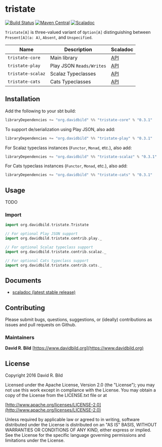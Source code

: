 # tristate
[![Build Status](https://travis-ci.org/drbild/tristate.svg?branch=master)](https://travis-ci.org/drbild/tristate)
[![Maven Central](https://maven-badges.herokuapp.com/maven-central/org.davidbild/tristate-core_2.11/badge.svg)](https://maven-badges.herokuapp.com/maven-central/org.davidbild/tristate-core_2.11)
[![Scaladoc](http://javadoc-badge.appspot.com/org.davidbild/tristate-core_2.11.svg?label=scaladoc)](http://javadoc-badge.appspot.com/org.davidbild/tristate-core_2.11)

`Tristate[A]` is three-valued variant of `Option[A]` distinguishing between `Present[A](a: A)`, `Absent`, and `Unspecified`.



| Name | Description | Scaladoc |
|------|-------------|----------|
|`tristate-core`|Main library|[API](https://maven-badges.herokuapp.com/maven-central/org.davidbild/tristate-core_2.11)|
|`tristate-play`|Play JSON `Reads/Writes`|[API](https://maven-badges.herokuapp.com/maven-central/org.davidbild/tristate-play_2.11/)|
|`tristate-scalaz`|Scalaz Typeclasses|[API](https://maven-badges.herokuapp.com/maven-central/org.davidbild/tristate-scalaz_2.11/)|
|`tristate-cats`|Cats Typeclasses|[API](https://maven-badges.herokuapp.com/maven-central/org.davidbild/tristate-cats_2.11/)|

## Installation

Add the following to your sbt build:

```scala
libraryDependencies += "org.davidbild" %% "tristate-core" % "0.3.1"
```

To support de/serialization using Play JSON, also add:

```scala
libraryDependencies += "org.davidbild" %% "tristate-play" % "0.3.1"
```

For Scalaz typeclass instances (`Functor`, `Monad`, etc.), also add:
```scala
libraryDependencies += "org.davidbild" %% "tristate-scalaz" % "0.3.1"
```

For Cats typeclass instances (`Functor`, `Monad`, etc.), also add:
```scala
libraryDependencies += "org.davidbild" %% "tristate-cats" % "0.3.1"
```


## Usage

TODO

### Import
```scala
import org.davidbild.tristate.Tristate

// For optional Play JSON support
import org.davidbild.tristate.contrib.play._

// For optional Scalaz typeclass support
import org.davidbild.tristate.contrib.scalaz._

// For optional Cats typeclass support
import org.davidbild.tristate.contrib.cats._
```

## Documents

 - [scaladoc (latest stable release)](http://javadoc-badge.appspot.com/org.davidbild/tristate-core_2.11)

## Contributing

Please submit bugs, questions, suggestions, or (ideally) contributions
as issues and pull requests on Github.

### Maintainers
**David R. Bild** [https://www.davidbild.org](https://www.davidbild.org)


## License
Copyright 2016 David R. Bild

Licensed under the Apache License, Version 2.0 (the "License"); you may not use
this work except in compliance with the License. You may obtain a copy of the
License from the LICENSE.txt file or at

[http://www.apache.org/licenses/LICENSE-2.0](http://www.apache.org/licenses/LICENSE-2.0)

Unless required by applicable law or agreed to in writing, software distributed
under the License is distributed on an "AS IS" BASIS, WITHOUT WARRANTIES OR
CONDITIONS OF ANY KIND, either express or implied. See the License for the
specific language governing permissions and limitations under the License.
